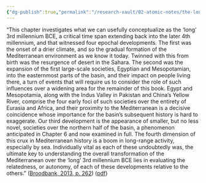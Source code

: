 ```yaml
---
{"dg-publish":true,"permalink":"/research-vault/02-atomic-notes/the-long-3rd-millennium-bce-saw-the-formation-of-the-mediterranean-we-know-the-first-large-scale-societies-and-the-growth-of-long-range-sea-activity/"}
---
```


“This chapter investigates what we can usefully conceptualize as the ‘long’ 3rd millennium BCE, a critical time span extending back into the later 4th millennium, and that witnessed four epochal developments. The first was the onset of a drier climate, and so the gradual formation of the Mediterranean environment as we know it today. Twinned with this from birth was the resurgence of desert in the Sahara. The second was the expansion of the first large-scale societies, Egyptian and Mesopotamian, into the easternmost parts of the basin, and their impact on people living there, a turn of events that will require us to consider the role of such influences over a widening area for the remainder of this book. Egypt and Mesopotamia, along with the Indus Valley in Pakistan and China’s Yellow River, comprise the four early foci of such societies over the entirety of Eurasia and Africa, and their proximity to the Mediterranean is a decisive coincidence whose importance for the basin’s subsequent history is hard to exaggerate. Our third development is the appearance of smaller, but no less novel, societies over the northern half of the basin, a phenomenon anticipated in Chapter 6 and now examined in full. The fourth dimension of this crux in Mediterranean history is a boom in long-range activity, especially by sea. Individually vital as each of these undoubtedly was, the ultimate key to understanding the overall transformation of the Mediterranean over the ‘long’ 3rd millennium BCE lies in evaluating the relatedness, or autonomy, of each of these developments relative to the others.” ([Broodbank, 2013, p. 262](zotero://select/library/items/IR54JIQG)) ([pdf](zotero://open-pdf/library/items/85K7BT2G?page=239&annotation=R94QRY48))